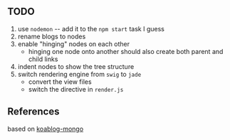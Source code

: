 ## TODO

1. use `nodemon` -- add it to the `npm start` task I guess
1. rename blogs to nodes
1. enable "hinging" nodes on each other
    * hinging one node onto another should also create both parent
      and child links
1. indent nodes to show the tree structure
1. switch rendering engine from `swig` to `jade`
    * convert the view files
    * switch the directive in `render.js`

## References

based on [koablog-mongo][kbm]

[kbm]: https://github.com/marcusoftnet/koablog-mongo
